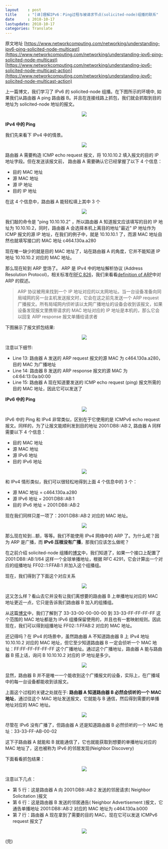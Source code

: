 ```yaml
---
layout    : post
title     : "[译]理解IPv6：Ping过程与被请求节点(solicited-node)组播的联系"
date      : 2018-10-17
lastupdate: 2018-10-17
categories: Translate
---
```


原文地址 [https://www.networkcomputing.com/networking/understanding-ipv6-ping-solicited-node-multicast](https://www.networkcomputing.com/networking/understanding-ipv6-ping-solicited-node-multicast)
[https://www.networkcomputing.com/networking/understanding-ipv6-solicited-node-multicast-action](https://www.networkcomputing.com/networking/understanding-ipv6-solicited-node-multicast-action)

上一篇博文，我们学习了 IPv6 的 solicited-node 组播。在下图所示的环境中, 如果我们从路由器 A ping 路由器 B。并且在连接线路上抓包，我们就会抓取到目的地址为 solicited-node 地址的报文。

<p align="center"><img src="/assets/img/ipv6-ping/SNM-1.png"></p>

**IPv4 中的 Ping**

我们先来看下 IPv4 中的情景。

<p align="center"><img src="/assets/img/ipv6-ping/SNM-2.png"></p>

路由器 A 需要构造 ICMP echo request 报文，将 10.10.10.2 填入报文的目的 IP 地址字段。但在发送该报文前， 路由器 A 需要确认它已经掌握了以下 4 个信息：

*   目的 MAC 地址
*   源 MAC 地址
*   源 IP 地址
*   目的 IP 地址

在这 4 个信息中，路由器 A 能轻松填上其中 3 个

<p align="center"><img src="/assets/img/ipv6-ping/SNM-4.png"></p>

我们敲的命令是 "ping 10.10.10.2" ，所以路由器 A 知道报文应该填写的目的 IP 地址为 10.10.10.2，同时，路由器 A 会选择本机上离目的地址"最近" IP 地址作为 ICMP 报文的源 IP 地址，在我们的例子中，就是 10.10.10.1 了，而源 MAC 地址自然也就填写接口的 MAC 地址 c464.130a.a280

现在唯一缺少的就是目的 MAC 地址了，站在路由器 A 的角度，它并不能知道 IP 地址 10.10.10.2 对应的 MAC 地址。

那么现在轮到 ARP 登场了。 ARP 是 IPv4 中的地址解析协议 (Address Resolution Protocol)，相关标准在[RFC 826](http://tools.ietf.org/html/rfc826)，我们来看看[definition of ARP](http://linux-ip.net/html/ether-arp.html)中对 ARP 的叙述。

> ARP 协议被用来找到一个 IP 地址对应的以太网地址。当一台设备准备向同局域网的另一台主机发送报文时，它会在这之前先发送一个 ARP request 广播报文。所有局域网内侦听该以太网广播地址的设备会收到该报文，如果设备发现报文里携带请求的 MAC 地址对应的 IP 地址是本机的，那么它会以回复 ARP response 报文单播给请求者

下图展示了报文抓包结果:

<p align="center"><img src="/assets/img/ipv6-ping/SNM-5.png"></p>

注意以下细节:

*   Line 13: 路由器 A 发送的 ARP request 报文的源 MAC 为 c464.130a.a280，目的 MAC 为广播地址 
*   Line 14: 路由器 B 发送的 ARP response 报文的源 MAC 为 c4:64:13:0a:b0:00
*   Line 15: 路由器 A 现在知道要发送的 ICMP echo request (ping) 报文所需的目的 MAC 地址，因此它可以发送了

**IPv6 中的 Ping**

<p align="center"><img src="/assets/img/ipv6-ping/SNM-6.png"></p>

IPv6 中的 Ping 和 IPv4 非常类似，区别在于它使用的是 ICMPv6 echo request 报文。同样的，为了让报文能顺利发到目的地址 2001:DB8::AB:2, 路由器 A 同样需要以下 4 个信息：

*   目的 MAC 地址
*   源 MAC 地址
*   源 IPv6 地址
*   目的 IPv6 地址

<p align="center"><img src="/assets/img/ipv6-ping/SNM-7.png"></p>

和 IPv4 情形类似，我们可以很轻松地得到上面 4 个信息中的 3 个：

*   源 MAC 地址 = c464.130a.a280
*   源 IPv6 地址 = 2001:DB8::AB:1
*   目的 IPv6 地址 = 2001:DB8::AB:2

现在我们同样只差一项了：2001:DB8::AB:2 对应的 MAC 地址。

<p align="center"><img src="/assets/img/ipv6-ping/SNM1.png"></p>

那么现在轮到...额，等等。我们不能使用 IPv4 网络中的 ARP 了。为什么呢？因为 ARP 是广播，而 **IPv6 压根没有广播**，那我们应该怎么做呢？

在之前介绍 solicited-node 组播的[博文](https://switch-router.gitee.io/blog/ipv6-solicited-node-multicast/)中，我们知道了，如果一个接口上配置了 2001:DB8::AB:1/64 这样一个全球单播地址，根据 RFC 4291，它会计算出一个对应的组播地址 FF02::1:FFAB:1 并加入这个组播组。

现在，我们得到了下面这个对应关系

<p align="center"><img src="/assets/img/ipv6-ping/SNM3.png"></p>

这又怎么样？看山去它并没有让我们离想要的路由器 B 上单播地址对应的 MAC 地址更近一点，它只是告诉我们路由器 B 加入的组播组。

从这篇[博文](https://switch-router.gitee.io/blog/ipv6-multicast-macaddr/)中，我们了解到了 33-33-00-00-00-00 到 33-33-FF-FF-FF-FF 这个范围的 MAC 地址都是为 IPv6 组播保留使用的，并且也有一套映射规则。因此现在，我们可以得到组播地址 FF02::1:FFAB:2 对应的 MAC 地址。

还记得吗？在 IPv4 的场景中，虽然路由器 A 不知道路由器 B 上 IPv4 地址 10.10.10.2 对应的 MAC 地址，但它至少知道路由器 B 一定会侦听一个 MAC 地址：FF:FF-FF-FF-FF-FF 这个广播地址。通过这个广播地址，路由器 A 能与路由器 B 搭上话，询问 B 10.10.10.2 对应的 IP 地址是多少。

<p align="center"><img src="/assets/img/ipv6-ping/SNM5.png"></p>
 
显然，路由器 B 并不是唯一一个能收到这个广播报文的设备，实际上，在广播域中的每一台设备都能收到该报文。

上面这个过程的关键之处就在于: **路由器 A 知道路由器 B 必然会侦听的一个 MAC 地址**，通过往这个 MAC 地址发送报文，它就能与 B 通信，然后得到需要的单播地址对应的 MAC 地址。

<p align="center"><img src="/assets/img/ipv6-ping/SNM6.png"></p>

尽管在 IPv6 没有广播了，但路由器 A 还是知道路由器 B 必然侦听的一个 MAC 地址：33-33-FF-AB-00-02

这下子路由器 A 就能和 B 就能通信了，它也就能获取到想要的单播地址对应的 MAC 地址了，这也被称为 IPv6 的邻居发现(Neighbor Discovery)

下面看看抓包结果：

<p align="center"><img src="/assets/img/ipv6-ping/SNM7.png"></p>

注意以下几点：

- 第 5 行：这是路由器 A 向 2001:DB8::AB:2 发送的邻居请求( Neighbor Solicitation )报文
- 第 6 行：这是路由器 B 发送的邻居通告( Neighbor Advertisement )报文，它通告单播地址 2001:DB8::AB:2 对应的 MAC 地址为 c464.130a.b000
- 第 7 行：路由器 A 现在拿到了需要的目的 MAC，现在它可以发送 ICMPv6 request 报文了

<p align="center"><img src="/assets/img/ipv6-ping/SNM8.png"></p>

(完)